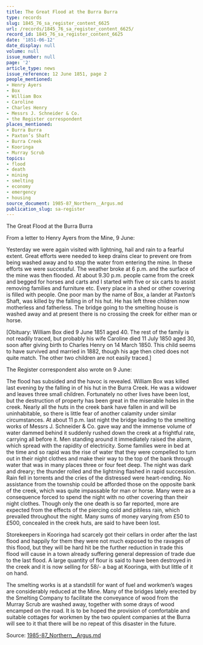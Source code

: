 ```yaml
---
title: The Great Flood at the Burra Burra
type: records
slug: 1845_76_sa_register_content_6625
url: /records/1845_76_sa_register_content_6625/
record_id: 1845_76_sa_register_content_6625
date: '1851-06-12'
date_display: null
volume: null
issue_number: null
page: '2'
article_type: news
issue_reference: 12 June 1851, page 2
people_mentioned:
- Henry Ayers
- Box
- William Box
- Caroline
- Charles Henry
- Messrs J. Schneider & Co.
- the Register correspondent
places_mentioned:
- Burra Burra
- Paxton’s Shaft
- Burra Creek
- Kooringa
- Murray Scrub
topics:
- flood
- death
- mining
- smelting
- economy
- emergency
- housing
source_document: 1985-87_Northern__Argus.md
publication_slug: sa-register
---
```


The Great Flood at the Burra Burra

From a letter to Henry Ayers from the Mine, 9 June:

Yesterday we were again visited with lightning, hail and rain to a fearful extent.  Great efforts were needed to keep drains clear to prevent ore from being washed away and to stop the water from entering the mine.  In these efforts we were successful.  The weather broke at 6 p.m. and the surface of the mine was then flooded.  At about 9.30 p.m. people came from the creek and begged for horses and carts and I started with five or six carts to assist removing families and furniture etc.  Every place in a shed or other covering is filled with people.  One poor man by the name of Box, a lander at Paxton’s Shaft, was killed by the falling in of his hut.  He has left three children now motherless and fatherless.  The bridge going to the smelting house is washed away and at present there is no crossing the creek for either man or horse.

[Obituary: William Box died 9 June 1851 aged 40.  The rest of the family is not readily traced, but probably his wife Caroline died 11 July 1850 aged 30, soon after giving birth to Charles Henry on 14 March 1850.  This child seems to have survived and married in 1882, though his age then cited does not quite match.  The other two children are not easily traced.]

The Register correspondent also wrote on 9 June:

The flood has subsided and the havoc is revealed.  William Box was killed last evening by the falling in of his hut in the Burra Creek.  He was a widower and leaves three small children.  Fortunately no other lives have been lost, but the destruction of property has been great in the miserable holes in the creek.  Nearly all the huts in the creek bank have fallen in and will be uninhabitable, so there is little fear of another calamity under similar circumstances.  At about 11 p.m. last night the bridge leading to the smelting works of Messrs J. Schneider & Co. gave way and the immense volume of water dammed behind it suddenly rushed down the creek at a frightful rate, carrying all before it.  Men standing around it immediately raised the alarm, which spread with the rapidity of electricity.  Some families were in bed at the time and so rapid was the rise of water that they were compelled to turn out in their night clothes and make their way to the top of the bank through water that was in many places three or four feet deep.  The night was dark and dreary; the thunder rolled and the lightning flashed in rapid succession.  Rain fell in torrents and the cries of the distressed were heart-rending.  No assistance from the township could be afforded those on the opposite bank of the creek, which was quite impassable for man or horse.   Many were as a consequence forced to spend the night with no other covering than their night clothes.  Though only the one death is so far reported, more are expected from the effects of the piercing cold and pitiless rain, which prevailed throughout the night.  Many sums of money varying from £50 to £500, concealed in the creek huts, are said to have been lost.

Storekeepers in Kooringa had scarcely got their cellars in order after the last flood and happily for them they were not much exposed to the ravages of this flood, but they will be hard hit be the further reduction in trade this flood will cause in a town already suffering general depression of trade due to the last flood.  A large quantity of flour is said to have been destroyed in the creek and it is now selling for 58/- a bag at Kooringa, with but little of it on hand.

The smelting works is at a standstill for want of fuel and workmen’s wages are considerably reduced at the Mine.  Many of the bridges lately erected by the Smelting Company to facilitate the conveyance of wood from the Murray Scrub are washed away, together with some drays of wood encamped on the road.  It is to be hoped the provision of comfortable and suitable cottages for workmen by the two opulent companies at the Burra will see to it that there will be no repeat of this disaster in the future.

Source: [1985-87_Northern__Argus.md](/downloads/markdown/1985-87_Northern__Argus.md)

